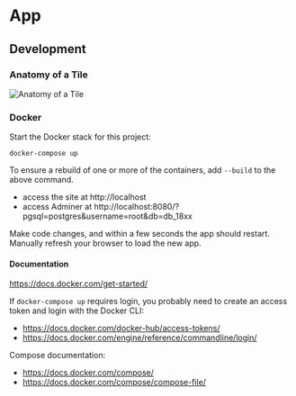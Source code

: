 # App

## Development

### Anatomy of a Tile

![Anatomy of a Tile](/public/images/tile_anatomy.png?raw=true "Anatomy of a Tile")

### Docker

Start the Docker stack for this project:

```
docker-compose up
```

To ensure a rebuild of one or more of the containers, add `--build` to the above
command.

* access the site at http://localhost
* access Adminer at http://localhost:8080/?pgsql=postgres&username=root&db=db_18xx

Make code changes, and within a few seconds the app should restart. Manually
refresh your browser to load the new app.

#### Documentation

https://docs.docker.com/get-started/

If `docker-compose up` requires login, you probably need to create an access
token and login with the Docker CLI:

* https://docs.docker.com/docker-hub/access-tokens/
* https://docs.docker.com/engine/reference/commandline/login/

Compose documentation:

* https://docs.docker.com/compose/
* https://docs.docker.com/compose/compose-file/
